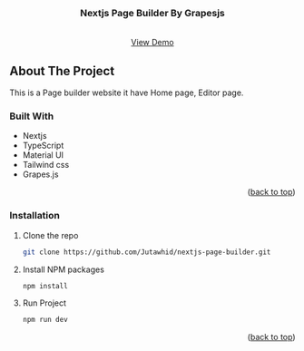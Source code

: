 <a name="readme-top"></a>



<!-- PROJECT LOGO -->
<br />
<div align="center">

  <h3 align="center">Nextjs Page Builder By Grapesjs</h3>

  <p align="center">
    <br />
    <a href="https://eshop-azure-three.vercel.app/">View Demo</a>
  </p>
</div>

<!-- ABOUT THE PROJECT -->
## About The Project

This is a Page builder website it have Home page, Editor page.

### Built With

* Nextjs
* TypeScript
* Material UI
* Tailwind css
* Grapes.js

<p align="right">(<a href="#readme-top">back to top</a>)</p>


### Installation

1. Clone the repo
   ```sh
   git clone https://github.com/Jutawhid/nextjs-page-builder.git
   ```
3. Install NPM packages
   ```sh
   npm install
   ```
3. Run Project
   ```sh
   npm run dev
   ```
<p align="right">(<a href="#readme-top">back to top</a>)</p>

